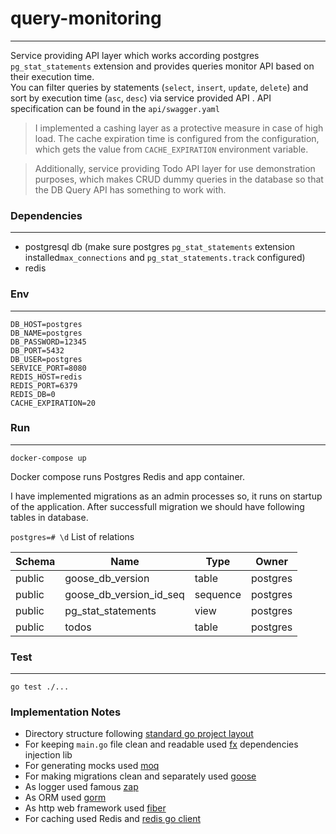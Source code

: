 # query-monitoring

---
Service providing API layer which works according postgres `pg_stat_statements` extension and provides queries monitor API based on their execution time.  
You can filter queries by statements (`select`, `insert`, `update`, `delete`) and sort by execution time (`asc`, `desc`) via service provided API .
API specification can be found in the `api/swagger.yaml`

> I implemented a cashing layer as a protective measure in case of high load. The cache expiration time is configured from the
> configuration, which gets the value from `CACHE_EXPIRATION` environment variable.


> Additionally, service providing Todo API layer for use demonstration purposes,
which makes CRUD dummy queries in the database so that the DB Query API has something to work with.


### Dependencies

---

- postgresql db (make sure postgres `pg_stat_statements` extension installed`max_connections` and `pg_stat_statements.track` configured)
- redis

### Env

---
```dotenv
DB_HOST=postgres
DB_NAME=postgres
DB_PASSWORD=12345
DB_PORT=5432
DB_USER=postgres
SERVICE_PORT=8080
REDIS_HOST=redis
REDIS_PORT=6379
REDIS_DB=0
CACHE_EXPIRATION=20
```

### Run

---
`docker-compose up`

Docker compose runs Postgres Redis and app container.

I have implemented migrations as an admin processes so, it runs on startup of the application. After successfull migration we should have following tables in database.

`postgres=# \d`
List of relations

| Schema  |          Name           |   Type   |  Owner   |
|---------|-------------------------|----------|----------|
| public  | goose_db_version        | table    | postgres |
| public  | goose_db_version_id_seq | sequence | postgres |
| public  | pg_stat_statements      | view     | postgres |
|  public | todos                   | table    | postgres |

### Test

---

`go test ./...`

### Implementation Notes

- Directory structure following [standard go project layout](https://github.com/golang-standards/project-layout)
- For keeping `main.go` file clean and readable used [fx](https://github.com/uber-go/fx) dependencies injection lib
- For generating mocks used [moq](https://github.com/matryer/moq)
- For making migrations clean and separately used [goose](https://github.com/pressly/goose)
- As logger used famous [zap](https://github.com/uber-go/zap) 
- As ORM used [gorm](https://github.com/go-gorm/gorm) 
- As http web framework used [fiber](https://github.com/gofiber/fiber)
- For caching used Redis and [redis go client](https://github.com/go-redis/redis)

